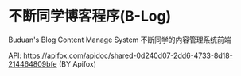 # 不断同学博客程序(B-Log)

 Buduan's Blog Content Manage System 不断同学的内容管理系统前端  

API: https://apifox.com/apidoc/shared-0d240d07-2dd6-4733-8d18-214464809bfe (BY Apifox)  

